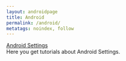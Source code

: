 ```yaml
---
layout: androidpage
title: Android
permalink: /android/
metatags: noindex, follow
---
```

<div class="panel panel-success">
  <div class="panel-heading">
    <a class="panel-title" href ="/android/settings/" >Android Settings</a>
  </div>
  <div class="panel-body">
    Here you get tutorials about Android Settings.
  </div>
</div>
